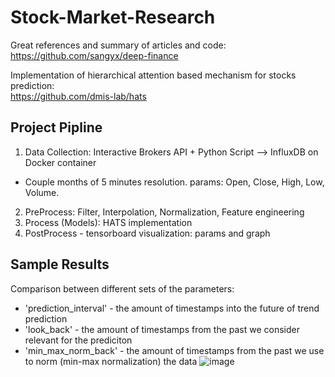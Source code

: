 # Stock-Market-Research

Great references and summary of articles and code: <br>
https://github.com/sangyx/deep-finance

Implementation of hierarchical attention based mechanism for stocks prediction: <br>
https://github.com/dmis-lab/hats 

## Project Pipline
1. Data Collection: Interactive Brokers API + Python Script --> InfluxDB on Docker container 
 - Couple months of 5 minutes resolution. params: Open, Close, High, Low, Volume.
2. PreProcess: Filter, Interpolation, Normalization, Feature engineering 
3. Process (Models): HATS implementation
4. PostProcess - tensorboard visualization: params and graph

## Sample Results
Comparison between different sets of the parameters:  <br>
* 'prediction_interval' - the amount of timestamps into the future of trend prediction
* 'look_back' - the amount of timestamps from the past we consider relevant for the prediciton
* 'min_max_norm_back' - the amount of timestamps from the past we use to norm (min-max normalization) the data
![image](https://user-images.githubusercontent.com/55198967/114267689-d8ef2f80-9a05-11eb-917d-821c345269b8.png)
